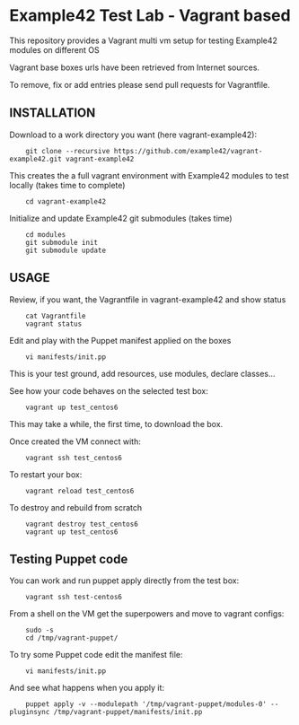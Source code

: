 # Example42 Test Lab - Vagrant based 

This repository provides a Vagrant multi vm setup for testing Example42 modules on different OS

Vagrant base boxes urls have been retrieved from Internet sources.

To remove, fix or add entries please send pull requests for Vagrantfile.

## INSTALLATION

Download to a work directory you want (here vagrant-example42): 

        git clone --recursive https://github.com/example42/vagrant-example42.git vagrant-example42
        
This creates the a full vagrant environment with Example42 modules to test locally (takes time to complete)

        cd vagrant-example42

Initialize and update Example42 git submodules (takes time)

        cd modules
        git submodule init
        git submodule update


## USAGE



Review, if you want, the Vagrantfile in vagrant-example42 and show status

        cat Vagrantfile
        vagrant status

Edit and play with the Puppet manifest applied on the boxes

        vi manifests/init.pp
        
This is your test ground, add resources, use modules, declare classes... 

See how your code behaves on the selected test box:

        vagrant up test_centos6

This may take a while, the first time, to download the box.

Once created the VM connect with:

        vagrant ssh test_centos6

To restart your box:

        vagrant reload test_centos6

To destroy and rebuild from scratch

        vagrant destroy test_centos6
        vagrant up test_centos6


## Testing Puppet code

You can work and run puppet apply directly from the test box:

        vagrant ssh test-centos6

From a shell on the VM get the superpowers and move to vagrant configs:

        sudo -s
        cd /tmp/vagrant-puppet/

To try some Puppet code edit the manifest file:

        vi manifests/init.pp
        
And see what happens when you apply it:

        puppet apply -v --modulepath '/tmp/vagrant-puppet/modules-0' --pluginsync /tmp/vagrant-puppet/manifests/init.pp

